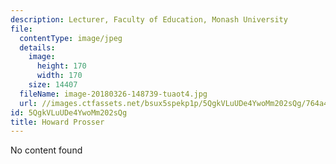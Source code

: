 ```yaml
---
description: Lecturer, Faculty of Education, Monash University
file:
  contentType: image/jpeg
  details:
    image:
      height: 170
      width: 170
    size: 14407
  fileName: image-20180326-148739-tuaot4.jpg
  url: //images.ctfassets.net/bsux5spekp1p/5QgkVLuUDe4YwoMm202sQg/764a4dfa00bc1e47e24bd96be1628fef/image-20180326-148739-tuaot4.jpg
id: 5QgkVLuUDe4YwoMm202sQg
title: Howard Prosser
---
```

No content found